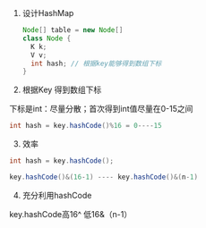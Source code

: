 1. 设计HashMap

   

   ```java
   Node[] table = new Node[]
   class Node {
     K k;
     V v;
     int hash; // 根据key能够得到数组下标
   }
   ```

2. 根据Key 得到数组下标

下标是int：尽量分散；首次得到int值尽量在0-15之间

```java
int hash = key.hashCode()%16 = 0----15
```

3. 效率

```java
int hash = key.hashCode();

key.hashCode()&(16-1) ---- key.hashCode()&(n-1)
```

4. 充分利用hashCode

key.hashCode高16^ 低16&（n-1）
